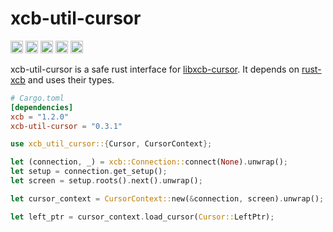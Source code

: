 # xcb-util-cursor

[<img alt="github" src="https://img.shields.io/badge/github-juliuskreutz/xcb--util--cursor-8da0cb?style=for-the-badge&logo=github" height="20">](https://github.com/juliuskreutz/xcb-util-cursor)
[<img alt="crates.io" src="https://img.shields.io/crates/v/xcb-util-cursor.svg?style=for-the-badge&color=fc8d62&logo=rust" height="20">](https://crates.io/crates/xcb-util-cursor)
[<img alt="docs.rs" src="https://img.shields.io/badge/docs.rs-xcb--util--cursor-66c2a5?style=for-the-badge&logo=docs.rs" height="20">](https://docs.rs/xcb--util--cursor)
[<img alt="build status" src="https://img.shields.io/github/actions/workflow/status/juliuskreutz/xcb-util-cursor-rs/ci.yml?branch=master&style=for-the-badge" height="20">](https://github.com/juliuskreutz/xcb-util-cursor-rs/actions?query=branch%3Amaster)
[<img alt="crates.io" src="https://img.shields.io/crates/l/xcb-util-cursor.svg?style=for-the-badge&logo=rust" height="20">](https://github.com/juliuskreutz/xcb-util-cursor)

xcb-util-cursor is a safe rust interface for [libxcb-cursor](https://gitlab.freedesktop.org/xorg/lib/libxcb-cursor). It depends on [rust-xcb](https://crates.io/crates/xcb) and uses their types.

```toml
# Cargo.toml
[dependencies]
xcb = "1.2.0"
xcb-util-cursor = "0.3.1"
```

```rust
use xcb_util_cursor::{Cursor, CursorContext};

let (connection, _) = xcb::Connection::connect(None).unwrap();
let setup = connection.get_setup();
let screen = setup.roots().next().unwrap();

let cursor_context = CursorContext::new(&connection, screen).unwrap();

let left_ptr = cursor_context.load_cursor(Cursor::LeftPtr);
```
